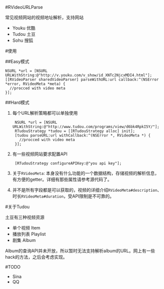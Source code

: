#RVideoURLParse

常见视频网站的视频地址解析，支持网站

* Youku 优酷
* Tudou 土豆
* Sohu 搜狐


#使用

##Easy模式

    NSURL *url = [NSURL URLWithString:@"http://v.youku.com/v_show/id_XNTc2NjcxMDI4.html"];
    [[RVideoParser sharedVideoParser] parseWithURL:url callback:^(NSError *error, RVideoMeta *meta) {
      //procced with video meta
    }];

##Hard模式

1. 每个URL解析策略都可以单独使用

        NSURL *url = [NSURL URLWithString:@"http://www.tudou.com/programs/view/d6bk4RpkI5Y/"];
        RTudouStrategy *tudou = [[RTudouStrategy alloc] init];
        [tudou parseURL:url withCallback:^(NSError *, RVideoMeta *) {
          //procced with video meta
        }];

2. 有一些视频网站要求配置API

        [RTudouStrategy configureAPIKey:@"you api key"];

3. 关于`RVideoMeta`: 本身没有什么功能的一个数据结构，存储视频的解析信息，有方便的getter。详细有那些属性请参考源代码了。

4. 并不是所有字段都是可以获取的，视频的详细介绍`RVideoMeta#description`、时长`RVideoMeta#duration`，受API限制是不可靠的。

#关于Tudou

土豆有三种视频资源

* 单个视频 Item
* 播放列表 Playlist
* 剧集 Album

Album的查询API并未开放，所以暂时无法支持解析album的URL。网上有一些hack的方法，之后会考虑实现。

#TODO

* Sina
* QQ